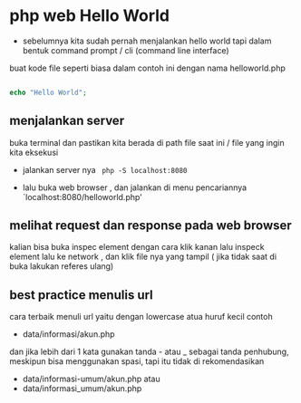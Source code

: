 # php web Hello World

- sebelumnya kita sudah pernah menjalankan hello world tapi dalam bentuk command prompt / cli (command line interface)

buat kode file seperti biasa
dalam contoh ini dengan nama helloworld.php
```php

echo "Hello World";
```

## menjalankan server
buka terminal dan pastikan kita berada di path file saat ini / file yang ingin kita eksekusi

- jalankan server nya
  ` php -S localhost:8080`

- lalu buka web browser , dan jalankan di menu pencariannya
  `localhost:8080/helloworld.php'



## melihat request dan response pada web browser
kalian bisa buka inspec element dengan cara klik kanan lalu inspeck element 
lalu ke network , dan klik file nya yang tampil  ( jika tidak saat di buka lakukan referes ulang)


## best practice menulis url

cara terbaik menuli url yaitu dengan lowercase atua huruf kecil
contoh
- data/informasi/akun.php

dan jika lebih dari 1 kata gunakan tanda - atau _ sebagai tanda penhubung, meskipun bisa menggunakan spasi, tapi itu tidak di rekomendasikan

- data/informasi-umum/akun.php
  atau
- data/informasi_umum/akun.php

